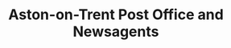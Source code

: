 ---
title: "Aston-on-Trent Post Office and Newsagents"
url: /derby/aston-on-trent-post-office-and-newsagents/
shop: Zeitungen
---